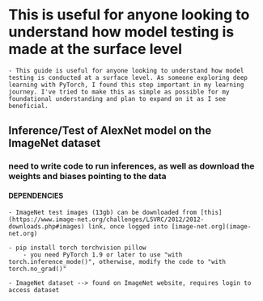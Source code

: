 # This is useful for anyone looking to understand how model testing is made at the surface level

    - This guide is useful for anyone looking to understand how model testing is conducted at a surface level. As someone exploring deep learning with PyTorch, I found this step important in my learning journey. I've tried to make this as simple as possible for my foundational understanding and plan to expand on it as I see beneficial.

## Inference/Test of AlexNet model on the ImageNet dataset

### need to write code to run inferences, as well as download the weights and biases pointing to the data

#### DEPENDENCIES

    - ImageNet test images (13gb) can be downloaded from [this](https://www.image-net.org/challenges/LSVRC/2012/2012-downloads.php#images) link, once logged into [image-net.org](image-net.org)

    - pip install torch torchvision pillow
        - you need PyTorch 1.9 or later to use "with torch.inference_mode()", otherwise, modify the code to "with torch.no_grad()"

    - ImageNet dataset --> found on ImageNet website, requires login to access dataset
